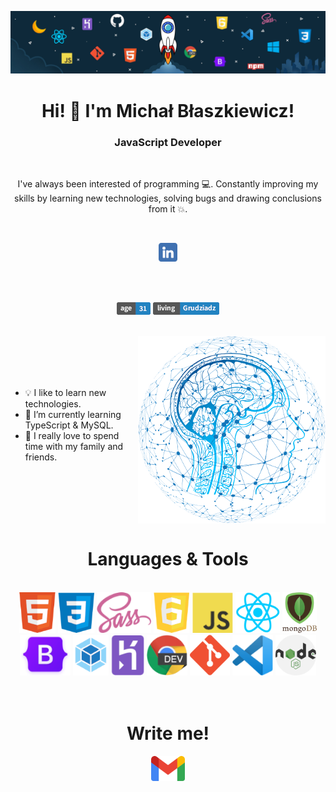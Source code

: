 ![](https://raw.githubusercontent.com/emblaszkiewicz/emblaszkiewicz/main/media/banner.jpg)

<h1 align="center">Hi! 👋 I'm Michał Błaszkiewicz!</h1>

<h3 align="center">JavaScript Developer</h3>  

<br /> 

<p align="center">I've always been interested of programming 💻. Constantly improving my skills by learning new technologies, solving bugs and drawing conclusions from it 💥.</p>

<br /> 

<div align="center">

[<img height="30px" src="https://raw.githubusercontent.com/emblaszkiewicz/emblaszkiewicz/main/media/linkedin.png">](https://www.linkedin.com/in/emblaszkiewicz/)

</div>

<br /> 

<br /> 

<div align="center">

![age](https://raw.githubusercontent.com/emblaszkiewicz/emblaszkiewicz/main/media/age.png)
![living](https://raw.githubusercontent.com/emblaszkiewicz/emblaszkiewicz/main/media/living.png)

</div>

<br /> 

<img width="300px" align="right" alt="ai" src="https://raw.githubusercontent.com/emblaszkiewicz/emblaszkiewicz/main/media/ai.png" />

<br /> 

<br /> 

<br /> 

<br />


- 💡 I like to learn new technologies.
- 📖 I’m currently learning TypeScript & MySQL.
- 🔹 I really love to spend time with my family and friends.
  
<br />

<br /> 

<br /> 

<br /> 

<br /> 

<h1 align="center">Languages & Tools</h1>

<br /> 

<div align="center">

<img height="65px" alt="html" src="https://raw.githubusercontent.com/emblaszkiewicz/emblaszkiewicz/main/logos/html.png" />
<img height="65px" alt="css" src="https://raw.githubusercontent.com/emblaszkiewicz/emblaszkiewicz/main/logos/css3.png" />
<img height="65px" alt="saas" src="https://raw.githubusercontent.com/emblaszkiewicz/emblaszkiewicz/main/logos/saas.png" />
<img height="65px" alt="es6" src="https://raw.githubusercontent.com/emblaszkiewicz/emblaszkiewicz/main/logos/s6.png" />
<img height="65px" alt="js" src="https://raw.githubusercontent.com/emblaszkiewicz/emblaszkiewicz/main/logos/js.png" />
<img height="65px" alt="react" src="https://raw.githubusercontent.com/emblaszkiewicz/emblaszkiewicz/main/logos/react.png" />
<img height="65px" alt="mongodb" src="https://raw.githubusercontent.com/emblaszkiewicz/emblaszkiewicz/main/logos/mongodb.png" />
  
</div>

<div align="center">

<img height="65px" alt="bootstrap" src="https://raw.githubusercontent.com/emblaszkiewicz/emblaszkiewicz/main/logos/bootstrap.png" />
<img height="65px" alt="webpack" src="https://raw.githubusercontent.com/emblaszkiewicz/emblaszkiewicz/main/logos/webpak.png" />
<img height="65px" alt="heroku" src="https://raw.githubusercontent.com/emblaszkiewicz/emblaszkiewicz/main/logos/heroku.png" />
<img height="65px" alt="chrome" src="https://raw.githubusercontent.com/emblaszkiewicz/emblaszkiewicz/main/logos/chrome.png" />
<img height="65px" alt="git" src="https://raw.githubusercontent.com/emblaszkiewicz/emblaszkiewicz/main/logos/git.png" />
<img height="65px" alt="vsc" src="https://raw.githubusercontent.com/emblaszkiewicz/emblaszkiewicz/main/logos/vsc.png" />
<img height="65px" alt="nodejs" src="https://raw.githubusercontent.com/emblaszkiewicz/emblaszkiewicz/main/logos/nodejs.png" />

</div>

<br />

<br />

<h1 align="center">Write me!</h1>

<div align="center">

[<img height="40px" src="https://raw.githubusercontent.com/emblaszkiewicz/emblaszkiewicz/main/media/gmail.png">](mailto:blaszkiewiczem@gmail.com)

</div>

